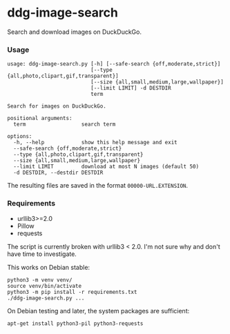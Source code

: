 # ddg-image-search
Search and download images on DuckDuckGo.

### Usage
```
usage: ddg-image-search.py [-h] [--safe-search {off,moderate,strict}]
                           [--type {all,photo,clipart,gif,transparent}]
                           [--size {all,small,medium,large,wallpaper}]
                           [--limit LIMIT] -d DESTDIR
                           term

Search for images on DuckDuckGo.

positional arguments:
  term                  search term

options:
  -h, --help            show this help message and exit
  --safe-search {off,moderate,strict}
  --type {all,photo,clipart,gif,transparent}
  --size {all,small,medium,large,wallpaper}
  --limit LIMIT         download at most N images (default 50)
  -d DESTDIR, --destdir DESTDIR
```

The resulting files are saved in the format `00000-URL.EXTENSION`.

### Requirements

 * urllib3>=2.0
 * Pillow
 * requests

The script is currently broken with urllib3 < 2.0. I'm not sure why and don't
have time to investigate.

This works on Debian stable:
```
python3 -m venv venv/
source venv/bin/activate
python3 -m pip install -r requirements.txt
./ddg-image-search.py ...
```

On Debian testing and later, the system packages are sufficient:
```
apt-get install python3-pil python3-requests
```
